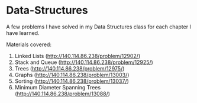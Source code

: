 # Data-Structures

A few problems I have solved in my Data Structures class for each chapter I have learned.

Materials covered:
1. Linked Lists (http://140.114.86.238/problem/12902/)
2. Stack and Queue (http://140.114.86.238/problem/12925/)
3. Trees (http://140.114.86.238/problem/12975/)
4. Graphs (http://140.114.86.238/problem/13003/)
5. Sorting (http://140.114.86.238/problem/13037/)
6. Minimum Diameter Spanning Trees (http://140.114.86.238/problem/13088/)

